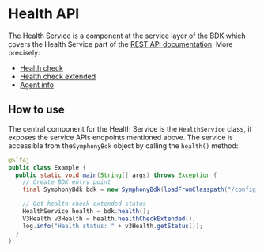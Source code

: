 # Health API
The Health Service is a component at the service layer of the BDK which covers the Health Service part of the [REST API documentation](https://developers.symphony.com/restapi/reference).
More precisely:
* [Health check](https://developers.symphony.com/restapi/reference/health-check-v3)
* [Health check extended](https://developers.symphony.com/restapi/reference/health-check-extended-v3)
* [Agent info](https://developers.symphony.com/restapi/reference/agent-info-v1)


## How to use
The central component for the Health Service is the `HealthService` class, it exposes the service APIs endpoints mentioned above.
The service is accessible from the`SymphonyBdk` object by calling the `health()` method:

```java
@Slf4j
public class Example {
  public static void main(String[] args) throws Exception {
    // Create BDK entry point
    final SymphonyBdk bdk = new SymphonyBdk(loadFromClasspath("/config.yaml"));

    // Get health check extended status
    HealthService health = bdk.health();
    V3Health v3Health = health.healthCheckExtended();
    log.info("Health status: " + v3Health.getStatus());
  }
}
```
